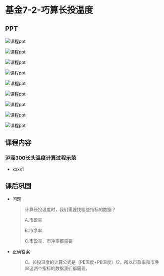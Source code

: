 # 基金7-2-巧算长投温度

## PPT

![课程ppt](assets/7--1.jpeg)

![课程ppt](assets/7--2.jpeg)

![课程ppt](assets/7--3.jpeg)

![课程ppt](assets/7--4.jpeg)

![课程ppt](assets/7--5.jpeg)

![课程ppt](assets/7--6.jpeg)

![课程ppt](assets/7--7.jpeg)

![课程ppt](assets/7--8.jpeg)

![课程ppt](assets/7--9.jpeg)

## 课程内容

### 沪深300长头温度计算过程示范

- xxxx1

  > 

## 课后巩固

- 问题

  > 计算长投温度时，我们需要找哪些指标的数据？
  >
  > A.市盈率
  >
  > B.市净率
  >
  > C.市盈率、市净率都需要

- 正确答案

  > C。长投温度的计算公式是（PE温度+PB温度）/2，所以市盈率和市净率这两个指标的数据我们都需要。